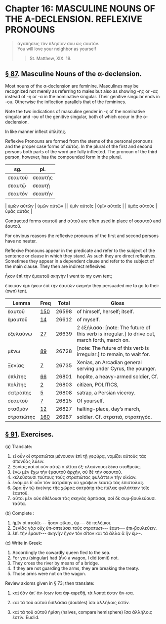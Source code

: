 # Chapter 16: MASCULINE NOUNS OF THE A-DECLENSION. REFLEXIVE PRONOUNS

>  ἀγαπήσεις τὸν πλησίον σου ὡς σαυτόν.<br/>
>  You will love your neighbor as yourself<br/>
>> St. Matthew, XIX. 19.




## [§ 87](#para87). Masculine Nouns of the α-declension.


Most nouns
of the α-declension are feminine. Masculines may be
recognized not merely as referring to males but also as showing -ης or -ας instead of -η or -α in the nominative singular.
Their genitive singular ends in -ου. Otherwise the inflection parallels that of the feminines.

Note the two indications of masculine gender in -ς of the nominative singular and -ου of the genitive singular, both of which occur in the ο-declension.

In like manner inflect ὁπλίτης.

<div type="textpart" subtype="para" n="88">


Reflexive Pronouns are formed from the stems of the
personal pronouns and the proper case forms of αὐτός. In
the plural of the first and second persons both parts of the
word are fully inflected. The pronoun of the third person,
however, has the compounded form in the plural.


| sg. | pl. | 
| --- | --- 
| σεαυτοῦ | σεαυτῆς | 
| σεαυτῷ | σεαυτῇ | 
| σεαυτόν | σεαυτήν | 

| ὑμῶν αὐτῶν | ὑμῶν αὐτῶν | 
| ὑμῖν αὐτοῖς | ὑμῖν αὐταῖς | 
| ὑμᾶς αὐτούς | ὑμᾶς αὐτάς | 




Contracted forms σαυτοῦ and αὑτοῦ are often used in place of σεαυτοῦ and ἑαυτοῦ.


For obvious reasons the reflexive pronouns of the first and second persons have no neuter.


<pb n="50"/>

<div type="textpart" subtype="para" n="89">


Reflexive Pronouns appear in the predicate and refer
to the subject of the sentence or clause in which they stand.
As such they are direct refleaives. Sometimes they appear
in a dependent clause and refer to the subject of the main
clause. They then are indirect reflexives:

ἧκον ἐπὶ τὴν ἐμαυτοῦ σκηνὴν
I went to my own tent;

ἔπεισαν ἐμὲ ἥκειν ἐπὶ τὴν ἑαυτῶν σκηνήν
they persuaded me to go to their (own) tent.

<div type="textpart" subtype="para" n="90">



| Lemma | Freq | Total | Gloss |
| --- | --- | --- | -- |
| ἑαυτοῦ | [150](https://github.com/gregorycrane/CrosbySchaeffer2.0/tree/main/chaps/vocpassages/0032-006/ἑαυτοῦ.md) | 26598 | of himself, herself; itself.
| ἐμαυτοῦ | [14](https://github.com/gregorycrane/CrosbySchaeffer2.0/tree/main/chaps/vocpassages/0032-006/ἐμαυτοῦ.md) | 26612 | of myself.
| ἐξελαύνω | [27](https://github.com/gregorycrane/CrosbySchaeffer2.0/tree/main/chaps/vocpassages/0032-006/ἐξελαύνω.md) | 26639 | 2 ἐξήλασα: [note: The future of this verb is irregular.] to drive out, march forth, march on.
| μένω | [89](https://github.com/gregorycrane/CrosbySchaeffer2.0/tree/main/chaps/vocpassages/0032-006/μένω.md) | 26728 | [note: The future of this verb is irregular.] to remain, to wait for.
| Ξενίας | [7](https://github.com/gregorycrane/CrosbySchaeffer2.0/tree/main/chaps/vocpassages/0032-006/Ξενίας.md) | 26735 | Xenias, an Arcadian general serving under Cyrus, the younger.
| ὁπλίτης | [66](https://github.com/gregorycrane/CrosbySchaeffer2.0/tree/main/chaps/vocpassages/0032-006/ὁπλίτης.md) | 26801 | hoplite, a heavy-armed soldier, Cf. 
| πολίτης | [2](https://github.com/gregorycrane/CrosbySchaeffer2.0/tree/main/chaps/vocpassages/0032-006/πολίτης.md) | 26803 | citizen, POLITICS,
| σατράπης | [5](https://github.com/gregorycrane/CrosbySchaeffer2.0/tree/main/chaps/vocpassages/0032-006/σατράπης.md) | 26808 | satrap, a Persian viceroy.
| σεαυτοῦ | [7](https://github.com/gregorycrane/CrosbySchaeffer2.0/tree/main/chaps/vocpassages/0032-006/σεαυτοῦ.md) | 26815 | Of yourself.
| σταθμόν | [12](https://github.com/gregorycrane/CrosbySchaeffer2.0/tree/main/chaps/vocpassages/0032-006/σταθμός.md) | 26827 | halting-place, day’s march,
| στρατιώτης | [160](https://github.com/gregorycrane/CrosbySchaeffer2.0/tree/main/chaps/vocpassages/0032-006/στρατιώτης.md) | 26987 | soldier. Cf. στρατιά, στρατηγός.








<pb n="51"/>


## [§ 91](#para91). Exercises.




(a) Translate:

1. εἰ οὖν οἱ στρατιῶται μένουσιν ἐπὶ τῇ γεφύρᾳ, νομίζει αὐτοὺς τὰς σπονδὰς λύειν. 
2. Ξενίας καὶ οἱ σὺν αὐτῷ ὁπλῖται ἐξ-ελαύνουσι δέκα σταθμούς. 
3. ἐγὼ μὲν ἔχω τὴν ἐμαυτοῦ ἀρχήν, σὺ δὲ τὴν σεαυτοῦ. 
4. κελεύσουσι τούτους τοὺς στρατιώτας φυλάττειν τὴν οἰκίαν. 
5. ἐνόμισε δ᾽ οὖν τὸν σατράπην οὐ γράψειν ἑαυτῷ τὰς ἐπιστολάς. 
6. ὥρα ἦν τῷ ἐκείνης τῆς χώρας σατράπῃ τὰς πύλας φυλάττειν τοῖς ἑαυτοῦ. 
7. αὐτοὶ μὲν οὐκ ἐθέλουσι τὰς σκηνὰς ἁρπάσαι, σοὶ δὲ συμ-βουλεύουσι ταῦτα.

(b) Complete :

1. ἡμῖν οἱ πτολῖτ--- ἦσαν φίλιοι, ὑμ--- δὲ πολέμιοι.
2. Ξενίᾱς γὰρ οὐχ ὑπ-οπτεύσει τοὺς στρατιωτ--- ἑαυτ--- ἐπι-βουλεύειν. 
3. ἐπὶ τὴν ἐμαυτ--- σκηνὴν ἦγον τὸν σῖτον καὶ τὰ ἄλλα ἃ ἣν ἐμ--.

(c) Write in Greek:

1. Accordingly the cowardly queen fled to the sea. 
2. For you (singular) had (ἦν) a wagon, I did (omit) not. 
3. They cross the river by means of a bridge. 
4. If they are not guarding the arms, they are breaking the treaty. 
5. Those arms were not on the wagon.




<div type="textpart" subtype="para" n="92">


Review axioms given in § 73; then translate:


1. καὶ ἐὰν ἀπ᾽ ἀν-ίσων ἴσα ἀφ-αιρεθῇ, τὰ λοιπά ἐστιν ἄν-ισα.

2. καὶ τὰ τοῦ αὐτοῦ διπλάσια (doubles) ἴσα ἀλλήλοις ἐστίν.

3. καὶ τὰ τοῦ αὐτοῦ ἡμίση (halves, compare hemisphere) ἴσα ἀλλήλοις ἐστίν.
Euclid.

<pb n="52"/>




